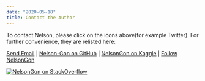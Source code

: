 ```yaml
---
date: "2020-05-18"
title: Contact the Author
---
```


To contact Nelson, please click on the icons above(for example Twitter). For further convenience, they are relisted here:


[Send Email](mailto://gonzabato@hotmail.com) | <a class="twitter-follow-button" href="https://github.com/Nelson-Gon" data-size="large" aria-label="Follow @Nelson-Gon on GitHub">Nelson-Gon on GitHub</a> | [NelsonGon on Kaggle](https://www.kaggle.com/gonnel) | 
<a href="http://twitter.com/neuronelsongon" class="twitter-follow-button" data-show-count="false">Follow NelsonGon</a>
<script src="http://platform.twitter.com/widgets.js" type="text/javascript"></script> 

[![NelsonGon on StackOverflow](https://stackoverflow.com/users/flair/10323798.png)](https://stackoverflow.com/users/10323798/nelsongon?tab=profile) 





